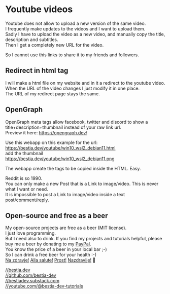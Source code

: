[//]: # (auto_md_to_doc_comments segment start A)

# Youtube videos

Youtube does not allow to upload a new version of the same video.  
I frequently make updates to the videos and I want to upload them.  
Sadly I have to upload the video as a new video, and manually copy the title, description and subtitles.  
Then I get a completely new URL for the video.  

So I cannot use this links to share it to my friends and followers.  

## Redirect in html tag

I will make a html file on my website and in it a redirect to the youtube video.  
When the URL of the video changes I just modify it in one place.  
The URL of my redirect page stays the same.  

## OpenGraph

OpenGraph meta tags allow facebook, twitter and discord to show a title+description+thumbnail instead of your raw link url.  
Preview it here:
<https://opengraph.dev/>

Use this webapp on this example for the url:
<https://bestia.dev/youtube/win10_wsl2_debian11.html>  
add the thumbnail  
<https://bestia.dev/youtube/win10_wsl2_debian11.png>

The webapp create the tags to be copied inside the HTML. Easy.

Reddit is so 1990.  
You can only make a new Post that is a Link to image/video. This is never what I want or need.  
It is impossible to post a Link to image/video inside a text post/comment/reply.

## Open-source and free as a beer

My open-source projects are free as a beer (MIT license).  
I just love programming.  
But I need also to drink. If you find my projects and tutorials helpful, please buy me a beer by donating to my [PayPal](https://paypal.me/LucianoBestia).  
You know the price of a beer in your local bar ;-)  
So I can drink a free beer for your health :-)  
[Na zdravje!](https://translate.google.com/?hl=en&sl=sl&tl=en&text=Na%20zdravje&op=translate) [Alla salute!](https://dictionary.cambridge.org/dictionary/italian-english/alla-salute) [Prost!](https://dictionary.cambridge.org/dictionary/german-english/prost) [Nazdravlje!](https://matadornetwork.com/nights/how-to-say-cheers-in-50-languages/) 🍻

[//bestia.dev](https://bestia.dev)  
[//github.com/bestia-dev](https://github.com/bestia-dev)  
[//bestiadev.substack.com](https://bestiadev.substack.com)  
[//youtube.com/@bestia-dev-tutorials](https://youtube.com/@bestia-dev-tutorials)  

[//]: # (auto_md_to_doc_comments segment end A)
